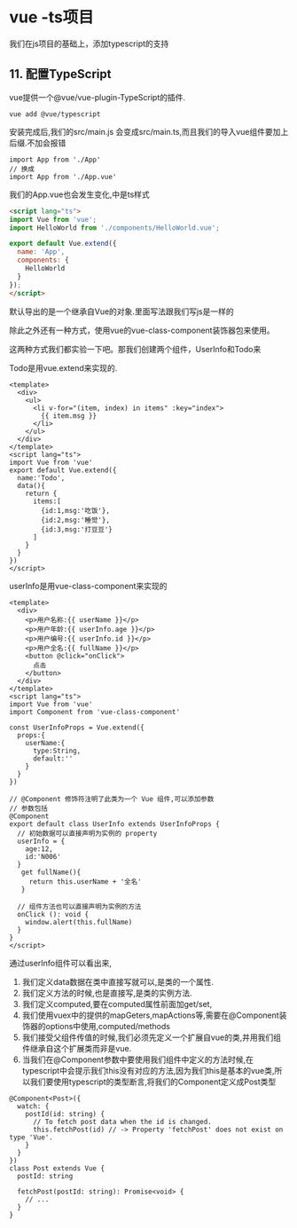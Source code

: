 # vue -ts项目

我们在js项目的基础上，添加typescript的支持

## 11. 配置TypeScript

vue提供一个@vue/vue-plugin-TypeScript的插件.

```shell
vue add @vue/typescript
```

安装完成后,我们的src/main.js 会变成src/main.ts,而且我们的导入vue组件要加上后缀.不加会报错

```tsx
import App from './App'
// 换成
import App from './App.vue'
```



我们的App.vue也会发生变化,<scripte>中是ts样式

```html
<script lang="ts">
import Vue from 'vue';
import HelloWorld from './components/HelloWorld.vue';

export default Vue.extend({
  name: 'App',
  components: {
    HelloWorld
  }
});
</script>
```

默认导出的是一个继承自Vue的对象.里面写法跟我们写js是一样的

除此之外还有一种方式，使用vue的vue-class-component装饰器包来使用。

这两种方式我们都实验一下吧。那我们创建两个组件，UserInfo和Todo来

Todo是用vue.extend来实现的.
```vue
<template>
  <div>
    <ul>
      <li v-for="(item, index) in items" :key="index">
        {{ item.msg }}
      </li>
    </ul>
  </div>
</template>
<script lang="ts">
import Vue from 'vue'
export default Vue.extend({
  name:'Todo',
  data(){
    return {
      items:[
        {id:1,msg:'吃饭'},
        {id:2,msg:'睡觉'},
        {id:3,msg:'打豆豆'}
      ]
    }
  }
})
</script>
```

userInfo是用vue-class-component来实现的

```vue
<template>
  <div>
    <p>用户名称:{{ userName }}</p>
    <p>用户年龄:{{ userInfo.age }}</p>
    <p>用户编号:{{ userInfo.id }}</p>
    <p>用户全名:{{ fullName }}</p>
    <button @click="onClick">
      点击
    </button>
  </div>
</template>
<script lang="ts">
import Vue from 'vue'
import Component from 'vue-class-component'

const UserInfoProps = Vue.extend({
  props:{
    userName:{
      type:String,
      default:''
    }
  }
})

// @Component 修饰符注明了此类为一个 Vue 组件,可以添加参数
// 参数包括
@Component
export default class UserInfo extends UserInfoProps {
  // 初始数据可以直接声明为实例的 property
  userInfo = {
    age:12,
    id:'N006'
  }
   get fullName(){
     return this.userName + '全名'
   }

  // 组件方法也可以直接声明为实例的方法
  onClick (): void {
    window.alert(this.fullName)
  }
}
</script>
```

通过userInfo组件可以看出来,

1. 我们定义data数据在类中直接写就可以,是类的一个属性.
2. 我们定义方法的时候,也是直接写,是类的实例方法.
3. 我们定义computed,要在computed属性前面加get/set,
4. 我们使用vuex中的提供的mapGeters,mapActions等,需要在@Component装饰器的options中使用,computed/methods
5. 我们接受父组件传值的时候,我们必须先定义一个扩展自vue的类,并用我们组件继承自这个扩展类而非是vue.
6. 当我们在@Component参数中要使用我们组件中定义的方法时候,在typescript中会提示我们this没有对应的方法,因为我们this是基本的vue类,所以我们要使用typescript的类型断言,将我们的Component定义成Post类型

```vue
@Component<Post>({
  watch: {
    postId(id: string) {
      // To fetch post data when the id is changed.
      this.fetchPost(id) // -> Property 'fetchPost' does not exist on type 'Vue'.
    }
  }
})
class Post extends Vue {
  postId: string

  fetchPost(postId: string): Promise<void> {
    // ...
  }
}
```



